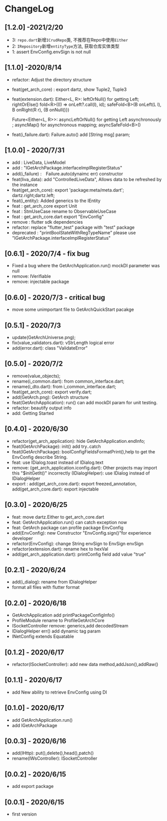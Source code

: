 # ChangeLog

## [1.2.0] -2021/2/20

- 3: `repo.dart`新增`ICrudRepo`类, 不推荐在Repo中使用`Either`
- 2: `IRepository`新增`entityType`方法, 获取仓库实体类型
- 1: assert EnvConfig.envSign is not null

## [1.1.0] -2020/8/14

- refactor: Adjust the directory structure
- feat(get_arch_core) : export dartz, show Tuple2, Tuple3
- feat(extension.dart):
    Either<L, R>:
        leftOrNull() for getting Left;
        rightOrElse()
        fold\<R>((l) => onLeft?.call(l), id);
        safeFold\<B>(B onLeft(L l), B onRight(R r), {B onNull()})

    Future<Either<L, R>>:
       asyncLeftOrNull() for getting Left asynchronously ;
       asyncMap() for asynchronous mapping;
       asyncSafeFold\<B>()
- feat(i_failure.dart):
    Failure.auto() add [String msg] param;

## [1.0.0] - 2020/7/31

- add : LiveData, LiveModel
- add : "IGetArchPackage.interfaceImplRegisterStatus"
- add(i_failure) :　Failure.auto(dynaimc err) constructor
- feat(liva_data): add "ControlledLiveData", Allows data to be refreshed by the instance
- feat(get_arch_core): export 'package:meta/meta.dart'; dartz.right;dartz.left;
- feat(i_entity): Added generics to the IEntity
- feat : get_arch_core export Unit
- feat : StmUseCase rename to ObservableUseCase
- feat : get_arch_core.dart export "EnvConfig"
- remove : flutter sdk dependencies
- refactor: replace "flutter_test" package with "test" package
- deprecated : "printBoolStateWithRegTypeName" please use "IGetArchPackage.interfaceImplRegisterStatus"

## [0.6.1] - 2020/7/4  - fix bug

- Fixed a bug where the GetArchApplication.run() mockDI parameter was null
- remove: IVerifiable
- remove: injectable package

## [0.6.0] - 2020/7/3  - critical bug

- move some unimportant file to GetArchQuickStart pacakge

## [0.5.1] - 2020/7/3

- update(GetArchUniverse.png);
- fix(value_validators.dart): vStrLength logical error
- add(error.dart): class "ValidateError"

## [0.5.0] - 2020/7/2

- remove(value_objects);
- rename(i_common.dart): from common_interface.dart;
- rename(i_dto.dart): from i_common_interface.dart;
- feat(get_arch_core): export verify.dart;
- add(GetArch.png): GetArch structure
- feat(GetArchApplication): run() can add mockDI param for unit testing.
- refactor: beautify output info
- add: Getting Started

## [0.4.0] - 2020/6/30

- refactor(get_arch_application): hide GetArchApplication.endInfo;
- feat(IGetArchPackage): init() add try..catch
- feat(IGetArchPackage): boolConfigFieldsFormatPrint(),help to get the EnvConfig describe String.
- feat: use IDialog.toast instead of IDialog.text
- remove:
(get_arch_application.iconfig.dart): Other projects may import this "$initGetIt()" incorrectly
(IDialogHelper): use IDialog instead of IDialogHelper
- export :
add(get_arch_core.dart): export freezed_annotation,
add(get_arch_core.dart): export injectable

## [0.3.0] - 2020/6/25

- feat: move dartz.Either to get_arch_core.dart
- feat: GetArchApplication.run() can catch exception now
- feat: GetArch package can profile package EnvConfig
- add(EnvConfig): new Constructor "EnvConfig.sign()"for experience developer
- refactor(EnvConfig): change String envSign to EnvSign envSign
- refactor(extension.dart): rename hex to hexVal
- add(get_arch_application.dart): printConfig field add value "true"

## [0.2.1] - 2020/6/24

- add(i_dialog): rename from IDialogHelper
- format all files with flutter format

## [0.2.0] - 2020/6/18

- GetArchApplication add printPackageConfigInfo()
- ProfileModule rename to ProfileGetArchCore
- ISocketController remove: generics,add decodedStream
- IDialogHelper  err() add dynamic tag param
- INetConfig extends Equatable

## [0.1.2] - 2020/6/17

- refactor(ISocketController): add new data method,addJson(),addRaw()

## [0.1.1] - 2020/6/17

- add New ability to retrieve EnvConfig using DI

## [0.1.0] - 2020/6/17

- add GetArchApplication.run()
- add IGetArchPackage

## [0.0.3] - 2020/6/16

- add(IHttp): put(),delete(),head(),patch()
- rename(IWsController): ISocketController

## [0.0.2] - 2020/6/15

- add export package

## [0.0.1] - 2020/6/15

- first version
